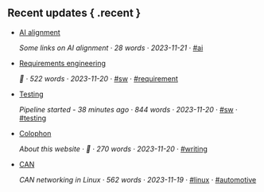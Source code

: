 ## Recent updates { .recent }

* [AI alignment](../notes/ai-alignment.md)

	 *Some links on AI alignment · 28 words · 2023-11-21* · [#ai](../tags/tag_ai.md)

* [Requirements engineering](../notes/requirement.md)

	 *🌿 · 522 words · 2023-11-20* · [#sw](../tags/tag_sw.md) · [#requirement](../tags/tag_requirement.md)

* [Testing](../notes/testing.md)

	 *Pipeline started - 38 minutes ago · 844 words · 2023-11-20* · [#sw](../tags/tag_sw.md) · [#testing](../tags/tag_testing.md)

* [Colophon](../notes/colophon.md)

	 *About this website · 🌱 · 270 words · 2023-11-20* · [#writing](../tags/tag_writing.md)

* [CAN](../notes/linux-can.md)

	 *CAN networking in Linux · 562 words · 2023-11-19* · [#linux](../tags/tag_linux.md) · [#automotive](../tags/tag_automotive.md)


